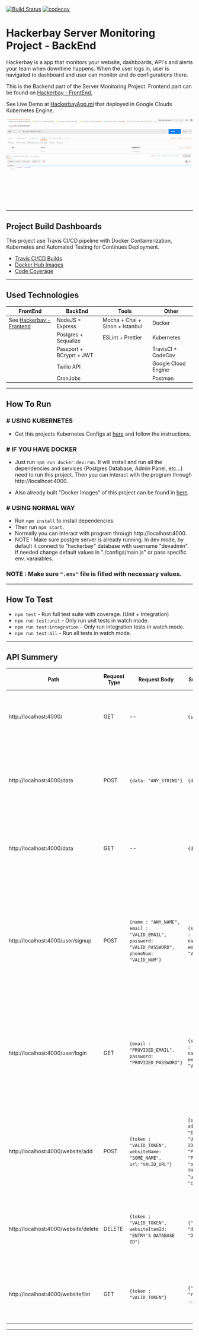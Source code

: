 [![Build Status](https://travis-ci.com/SandunWebDev/hackerbay.svg?branch=master)](https://travis-ci.com/SandunWebDev/hackerbay)
[![codecov](https://codecov.io/gh/SandunWebDev/hackerbay/branch/master/graph/badge.svg)](https://codecov.io/gh/SandunWebDev/hackerbay)

# **Hackerbay Server Monitoring Project - BackEnd**

Hackerbay is a app that monitors your website, dashboards, API's and alerts your team when downtime happens. When the user logs in, user is navigated to dashboard and user can monitor and do configurations there.

This is the Backend part of the Server Monitoring Project. Frontend part can be found on [Hackerbay - FrontEnd.](https://github.com/SandunWebDev/hackerbay-frontend/)

See Live Demo at [HackerbayApp.ml](http://HackerbayApp.ml) that deployed in Google Clouds Kubernetes Engine.

<p align="center">
  <img src="resources/backend.gif"/>
</p>

---
## 	**Project Build Dashboards**

  This project use Travis CI/CD pipeline with Docker Containerization, Kubernetes and Automated Testing for Continues Deployment. 

- [Travis CI/CD Builds](https://travis-ci.com/SandunWebDev/hackerbay)
- [Docker Hub Images](https://cloud.docker.com/repository/docker/sandunwebdev/hb-backend-image-prod)
- [Code Coverage](https://codecov.io/gh/SandunWebDev/hackerbay)

---
## **Used Technologies**

| FrontEnd                                                                        | BackEnd                  | Tools                           | Other              |
| ------------------------------------------------------------------------------- | ------------------------ | ------------------------------- | ------------------ |
| See [Hackerbay - Frontend](https://github.com/SandunWebDev/hackerbay-frontend/) | NodeJS + Express         | Mocha + Chai + Sinon + Istanbul | Docker             |
|                                                                                 | Postgres + Sequalize     | ESLint + Prettier      | Kubernetes |
|                                                                                 | Passport + BCryprt + JWT |                                 | TravisCI + CodeCov
|                                                                                 | Twilio API   |                                 | Google Cloud Engine   
|                                                                                 | CronJobs   |                                 | Postman


---
## **How To Run**

### # USING KUBERNETES
- Get this projects Kubernetes Configs at [here](https://github.com/SandunWebDev/hackerbay-kubernetes) and follow the instructions.

### # IF YOU HAVE DOCKER
- Just run `npm run docker:dev:run`. It will install and run all the dependencies and services (Postgres Database, Admin Panel, etc...) need to run this project. Then you can interact with the program through http://localhost:4000.

- Also already built "Docker Images" of this project can be found in [here](https://cloud.docker.com/repository/docker/sandunwebdev/hb-backend-image-prod).

### # USING NORMAL WAY
- Run `npm install` to install dependencies.
- Then run `npm start`.
- Normally you can interact with program through http://localhost:4000.
- NOTE : Make sure postgre server is already running. In dev mode, by default it connect to "hackerbay" database with username "devadmin". If needed change default values in "./configs/main.js" or pass specific env. varaiables.

### **NOTE** : Make sure `".env"` file is filled with necessary values.
---
## **How To Test**

- `npm test` - Run full test suite with coverage. (Unit + Integration)
- `npm run test:unit` - Only run unit tests in watch mode.
- `npm run test:integration` - Only run integration tests in watch mode.
- `npm run test:all` - Run all tests in watch mode.

---
## API Summery


|Path|Request Type|Request Body|Sucess Response Body|Failure Response Body|Description|
|---|---|---|---|---|---|
|http://localhost:4000/|GET|--|`{status: "success"}`|`{success: false, errMsg: "ERROR_DES"}`|Root path. User get confirmation about server is alive and connection is succssful.|
|||||||
|http://localhost:4000/data|POST|`{data: "ANY_STRING"}`|`{data: "SAVED_DATA"}`|`{success: false, errMsg: "ERROR_DES"}`|Save data provided in body. These saved data can be accessed through "/data" GET request. (For Testing Purposes)|
|http://localhost:4000/data|GET|--|`{data: "SAVED_DATA"}`|`{success: false, errMsg: "ERROR_DES"}`|Send user's stored data in server which we recived in "/data" POST request. (For Testing Purposes)|
|||||||
|http://localhost:4000/user/signup|POST|`{name : "ANY_NAME", email : "VALID_EMAIL", password: "VALID_PASSWORD", phoneNum: "VALID_NUM"}`|`{success: true, session : "SESSION_TOKEN", name: "VALIDATED_NAME",  email: "VALIDATED_EMAIL"}`|`{success: false, errMsg: "ERROR_DES"}`|User can create an account providing valid name, email, password, phone number. When sucessful user recieve token which can be used to authenticate next requests.|
|http://localhost:4000/user/login|GET|`{email : "PROVIDED_EMAIL", password: "PROVIDED_PASSWORD"}`|`{success: true, session : "SESSION_TOKEN", name: "VALIDATED_NAME",  email: "VALIDATED_EMAIL"}`|`{success: false, errMsg: "ERROR_DES"}`|User can login using already created user account details. If email exist and password matches user recieve token which can be used to authenticate next requests.|
|||||||
|http://localhost:4000/website/add|POST|`{token : "VALID_TOKEN", websiteName: "SOME_NAME", url:"VALID_URL"}`|`{success: true", added": {"id": "ENTRY_ID","userId": "USER'S ID","websiteName": "PROVIDED_NAME", "url": "PROVIDED_URL", "onlineStatus": TRUE/FALSE, "updatedAt": "DATE", "createdAt": "DATE"}`|`{success: false, errMsg: "ERROR_DES"}`|When user send a request with valid token and necessary data this creates entry in database with provided data.
|http://localhost:4000/website/delete|DELETE|`{token : "VALID_TOKEN", websiteItemId: "ENTRY'S DATABASE ID"}`|`{"success": true, "deletedWebsiteItemId": "DELETED_ITEM_ID"}`|`{success: false errMsg: "ERROR_DES"}`|When user send a request with valid token and necessary data this delete specified entry in database.|
|http://localhost:4000/website/list|GET|`{token : "VALID_TOKEN"}`|`{"success": true, "result": [....., ......]}`|`{success: false, errMsg: "ERROR_DES"}`|When user send a request with valid token this returns array of websites registred to that user.| 



---